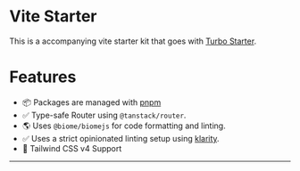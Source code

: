 # Vite Starter

This is a accompanying vite starter kit that goes with [Turbo Starter](https://github.com/Envoy-VC/turbo-starter).

# Features

- 📦 Packages are managed with [pnpm](https://pnpm.io) 
- ✅ Type-safe Router using `@tanstack/router`.
- 🌎 Uses `@biome/biomejs` for code formatting and linting.
- ✅ Uses a strict opinionated linting setup using [klarity](https://github.com/Envoy-VC/klarity).
- 🎨 Tailwind CSS v4 Support

---